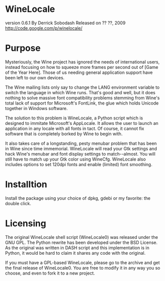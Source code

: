 # WineLocale
version 0.6.1
By Derrick Sobodash
Released on ?? ??, 2009
http://code.google.com/p/winelocale/


# Purpose

Mysteriously, the Wine project has ignored the needs of international users,
instead focusing on how to squeeze more frames per second out of
[Game of the Year Here]. Those of us needing general application support
have been left to our own devices.

The Wine mailing lists only say to change the LANG environment variable to
switch the language in which Wine runs. That's good and well, but it does
nothing to solve massive font compatibility problems stemming from Wine's
total lack of support for Microsoft's FontLink, the glue which holds Unicode
together in Windows software.

The solution to this problem is WineLocale, a Python script which is
designed to immitate Microsoft's AppLocale. It allows the user to launch an
application in any locale with all fonts in tact. Of course, it cannot fix
software that is completely borked by Wine to begin with.
 
It also takes care of a longstanding, pesty menubar problem that has been
in Wine since time immemorial. WineLocale will read your Gtk settings and
hack Wine's menubar and font display settings to match--almost. You will
still have to match up your Gtk color using WineCfg. WineLocale also
includes options to set 120dpi fonts and enable (limited) font smoothing.

# Installtion

 Install the package using your choice of dpkg, gdebi or my favorite: the
 double click.
 
# Licensing

The original WineLocale shell script (WineLocale0) was released under the
GNU GPL. The Python rewrite has been developed under the BSD License. As the
original was written in DASH script and this implementation is in Python, it
would be hard to claim it shares any code with the original.
 
If you must have a GPL-based WineLocale, please go to the archive and get
the final release of WineLocale0. You are free to modify it in any way you
so choose, and even to fork it to a new project.

